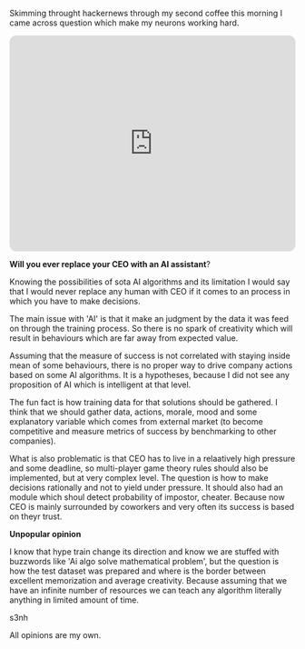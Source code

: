 
Skimming throught hackernews through my second coffee this morning I came across question which make my neurons working hard. 

<iframe style="border-radius:12px" src="https://open.spotify.com/embed/track/1ju7EsSGvRybSNEsRvc7qY?utm_source=generator" width="100%" height="380" frameBorder="0" allowfullscreen="" allow="autoplay; clipboard-write; encrypted-media; fullscreen; picture-in-picture"></iframe>


**Will you ever replace your CEO with an AI assistant**? 

Knowing the possibilities of sota AI algorithms and its limitation I would say that I would never replace any human with CEO if it comes to an process in which you have to make decisions. 

The main issue with 'AI' is that it make an judgment by the data it was feed on through the training process. So there is no spark of creativity which will result in behaviours which are far away from expected value. 

Assuming that the measure of success is not correlated with staying inside mean of some behaviours, there is no proper way to drive 
company actions based on some AI algorithms. It is a hypotheses, because I did not see any proposition of AI which is intelligent at that level. 

The fun fact is how training data for that solutions should be gathered. I think that we should gather data, actions, morale, mood and 
some explanatory variable which comes from external market (to become competitive and measure metrics of success by benchmarking to other companies). 

What is also problematic is that CEO has to live in a relaatively high pressure and some deadline, so multi-player game theory rules should also be
implemented, but at very complex level. The question is how to make decisions rationally and not to yield under pressure. It should also had an module which shoul detect probability of impostor, cheater. Because now CEO is mainly surrounded by coworkers and very often its success is based on theyr trust. 

**Unpopular opinion**

   I know that hype train change its direction and know we are stuffed with buzzwords like 'Ai algo solve mathematical problem',
   but the question is how the test dataset was prepared and where is the border between excellent memorization and average creativity. 
   Because assuming that we have an infinite number of resources we can teach any algorithm literally anything in limited amount of time. 
   
s3nh

All opinions are my own. 
